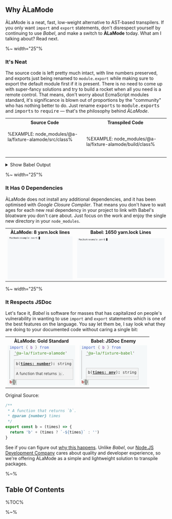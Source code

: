## Why ÀLaMode

ÀLaMode is a neat, fast, low-weight alternative to AST-based transpilers. If you only want `import` and `export` statements, don't disrespect yourself by continuing to use _Babel_, and make a switch to **ÀLaMode** today. What am I talking about? Read next.

%~ width="25"%

### It's Neat

The source code is left pretty much intact, with line numbers preserved, and exports just being renamed to `module.export` while making sure to export the default module first if it is present. There is no need to come up with super-fancy solutions and try to build a rocket when all you need is a remote control. That means, don't worry about EcmaScript modules standard, it's significance is blown out of proportions by the "community" who has nothing better to do. Just rename <kbd>exports</kbd> to <kbd>module.exports</kbd> and <kbd>imports</kbd> to <kbd>require</kbd> &mdash; that's the philosophy behind _ÀLaMode_.

<table>
<tr><th>Source Code</th><th>Transpiled Code</th></tr>
<!-- block-start -->
<tr><td>

%EXAMPLE: node_modules/@a-la/fixture-alamode/src/class%
```


```
</td>
<td>

%EXAMPLE: node_modules/@a-la/fixture-alamode/build/class%
</td></tr>
</table>

<details>
<summary>Show Babel Output</summary>

%EXAMPLE: node_modules/@a-la/fixture-babel/build/class%
</details>

%~ width="25"%

### It Has 0 Dependencies

ÀLaMode does not install any additional dependencies, and it has been optimised with _Google Closure Compiler_. That means you don't have to wait ages for each new real dependency in your project to link with Babel's bloatware you don't care about. Just focus on the work and enjoy the single new directory in your `node_modules`.

<table>
<tr><th>ÀLaMode: 8 yarn.lock lines</th><th>Babel: 1650 yarn.lock Lines</th></tr>
<!-- block-start -->
<tr><td>
<img src="https://raw.githubusercontent.com/a-la/alamode/HEAD/doc/yarn-add-alamode.gif" alt="Installing ÀLaMode in 1 sec">
</td>
<td>
<img src="https://raw.githubusercontent.com/a-la/alamode/HEAD/doc/yarn-add-babel2.gif" alt="Linking Babel's Dependencies in 20 sec">
</td></tr>
</table>

%~ width="25"%

### It Respects JSDoc

Let's face it, _Babel_ is software for masses that has capitalized on people's vulnerability in wanting to use `import` and `export` statements which is one of the best features on the language. You say let them be, I say look what they are doing to your documented code without caring a single bit:

<table>
<tr><th>ÀLaMode: Gold Standard</th><th>Babel: JSDoc Enemy</th></tr>
<!-- block-start -->
<tr><td>
<img src="https://raw.githubusercontent.com/a-la/alamode/HEAD/doc/alamode.gif" alt="Correct JSDoc With ÀLaMode">
</td>
<td>
<img src="https://raw.githubusercontent.com/a-la/alamode/HEAD/doc/babel.gif" alt="Broken JSDoc With Babel">
</td></tr>
</table>

Original Source:

```js
/**
 * A function that returns `b`.
 * @param {number} times
 */
export const b = (times) => {
  return 'b' + (times ? `-${times}` : '')
}
```

See if you can figure out [why this happens](https://github.com/a-la/fixture-babel/blob/master/build/index.js#L31). Unlike _Babel_, our [Node.JS Development Company](https://artd.eco) cares about quality and developer experience, so we're offering ÀLaMode as a simple and lightweight solution to transpile packages.

<!-- To us, a [Node.JS Development Company](https://artd.eco) that puts developer experience and quality of software on the first place, it is a crime against all web software engineers to become a _JavaScript_ utility used by millions of people, and then destroy everyone's JSDoc just like that. It's not like they don't know about it, this bug has been filed with _Babel_, however 7 people ❤️ed the comment that "Babel is Open Source Software therefore it is allowed to have bugs" and none of them fixed it in over a year. No it's not allowed to have bugs like that. Please remove _Babel_ from all your computers, and spread the word about ÀLaMode using buttons below [please bear with me for the buttons]. -->

%~%

## Table Of Contents

%TOC%

%~%